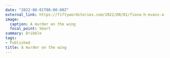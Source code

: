 ```yaml
---
date: "2022-08-01T00:00:00Z"
external_link: https://fiftywordstories.com/2022/08/01/fiona-h-evans-a-murder-on-the-wing/
image:
  caption: A murder on the wing 
  focal_point: Smart
summary: Dribble
tags:
- Published
title: A murder on the wing
---
```

<!--
# Image by <a href="https://pixabay.com/users/rodcleasby-15768180/?utm_source=link-attribution&amp;utm_medium=referral&amp;utm_campaign=image&amp;utm_content=4973794">Rod Cleasby</a> from <a href="https://pixabay.com//?utm_source=link-attribution&amp;utm_medium=referral&amp;utm_campaign=image&amp;utm_content=4973794">Pixabay</a>
-->